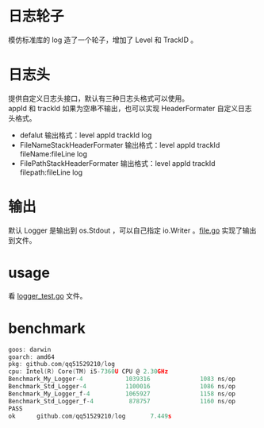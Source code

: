 # 日志轮子
模仿标准库的 log 造了一个轮子，增加了 Level 和 TrackID 。
# 日志头
提供自定义日志头接口，默认有三种日志头格式可以使用。  
appId 和 trackId 如果为空串不输出，也可以实现 HeaderFormater 自定义日志头格式。
- defalut 输出格式：level appId trackId log
- FileNameStackHeaderFormater 输出格式：level appId trackId fileName:fileLine log
- FilePathStackHeaderFormater 输出格式：level appId trackId filepath:fileLine log

# 输出
默认 Logger 是输出到 os.Stdout ，可以自己指定 io.Writer 。[file.go](./file.go) 实现了输出到文件。

# usage
看 [logger_test.go](./logger_test.go) 文件。

# benchmark

```go
goos: darwin
goarch: amd64
pkg: github.com/qq51529210/log
cpu: Intel(R) Core(TM) i5-7360U CPU @ 2.30GHz
Benchmark_My_Logger-4            1039316              1083 ns/op             216 B/op          2 allocs/op
Benchmark_Std_Logger-4           1100016              1086 ns/op             240 B/op          4 allocs/op
Benchmark_My_Logger_f-4          1065927              1158 ns/op             216 B/op          2 allocs/op
Benchmark_Std_Logger_f-4          878757              1160 ns/op             248 B/op          4 allocs/op
PASS
ok      github.com/qq51529210/log       7.449s
```

